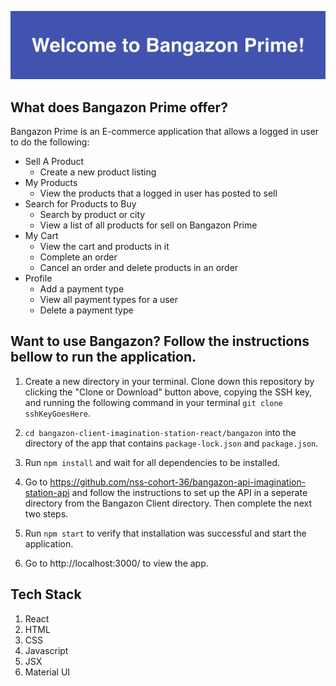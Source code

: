 

![ Logo ](./bangazon.png)

## What does Bangazon Prime offer?
Bangazon Prime is an E-commerce application that allows a logged in user to do the following:

- Sell A Product
    - Create a new product listing
- My Products
    - View the products that a logged in user has posted to sell
- Search for Products to Buy
    - Search by product or city
    - View a list of all products for sell on Bangazon Prime
- My Cart
    - View the cart and products in it
    - Complete an order
    - Cancel an order and delete products in an order
- Profile
    - Add a payment type
    - View all payment types for a user
    - Delete a payment type

## Want to use Bangazon? Follow the instructions bellow to run the application.

1. Create a new directory in your terminal. Clone down this repository by clicking the "Clone or Download" button above, copying the SSH key, and running the following command in your terminal `git clone sshKeyGoesHere`.

1. `cd bangazon-client-imagination-station-react/bangazon` into the directory of the app that contains `package-lock.json` and `package.json`.

1. Run `npm install` and wait for all dependencies to be installed.

1. Go to https://github.com/nss-cohort-36/bangazon-api-imagination-station-api and follow the instructions to set up the API in a seperate directory from the Bangazon Client directory. Then complete the next two steps.

1. Run `npm start` to verify that installation was successful and start the application.

1. Go to http://localhost:3000/ to view the app. 

## Tech Stack
1. React
1. HTML
1. CSS 
1. Javascript
1. JSX
1. Material UI 
